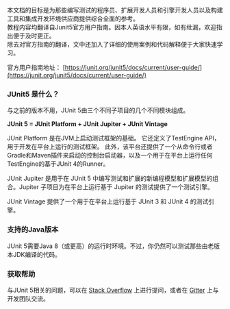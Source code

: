 本文档的目标是为那些编写测试的程序员、扩展开发人员和引擎开发人员以及构建工具和集成开发环境供应商提供综合全面的参考。  
教程内容均翻译自Junit5官方用户指南。因本人英语水平有限，如有纰漏，欢迎指出便于及时更正。  
除去对官方指南的翻译，文中还加入了详细的使用案例和代码解释便于大家快速学习。  

官方用户指南地址： [https://junit.org/junit5/docs/current/user-guide/](https://junit.org/junit5/docs/current/user-guide/)

### JUnit5 是什么？

与之前的版本不用，JUnit 5由三个不同子项目的几个不同模块组成。  

**JUnit 5 = JUnit Platform + JUnit Jupiter + JUnit Vintage**

JUnit Platform 是在JVM上启动测试框架的基础。 它还定义了TestEngine API，用于开发在平台上运行的测试框架。 此外，该平台还提供了一个从命令行或者Gradle和Maven插件来启动的控制台启动器，以及一个用于在平台上运行任何TestEngine的基于JUnit 4的Runner。

JUnit Jupiter 是用于在 JUnit 5 中编写测试和扩展的新编程模型和扩展模型的组合。Jupiter 子项目为在平台上运行基于 Jupiter 的测试提供了一个测试引擎。

JUnit Vintage 提供了一个用于在平台上运行基于 JUnit 3 和 JUnit 4 的测试引擎。

### 支持的Java版本

JUnit 5需要Java 8（或更高）的运行时环境。不过，你仍然可以测试那些由老版本JDK编译的代码。

### 获取帮助

与JUnit 5相关的问题，可以在 [Stack Overflow](https://stackoverflow.com/questions/tagged/junit5) 上进行提问，或者在 [Gitter](Gitter) 上与开发团队交流。
